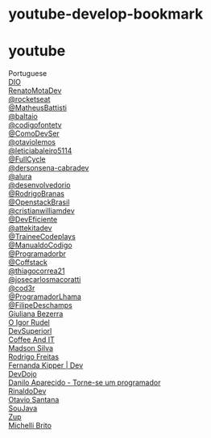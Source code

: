 # youtube-develop-bookmark

# youtube

Portuguese\
[DIO](https://www.youtube.com/@diomakethechange/videos)\
[RenatoMotaDev](https://www.youtube.com/@RenatoMotaDev/videos/videos)\
[@rocketseat](https://www.youtube.com/@rocketseat/videos)\
[@MatheusBattisti](https://www.youtube.com/@MatheusBattisti/videos)\
[@baltaio](https://www.youtube.com/@baltaio/videos)\
[@codigofontetv](https://www.youtube.com/@codigofontetv/videos)\
[@ComoDevSer](https://www.youtube.com/@ComoDevSer/videos)\
[@otaviolemos](https://www.youtube.com/@otaviolemos/videos)\
[@leticiabaleiro5114](https://www.youtube.com/@leticiabaleiro5114/videos)\
[@FullCycle](https://www.youtube.com/@FullCycle/videos)\
[@dersonsena-cabradev](https://www.youtube.com/@dersonsena-cabradev/videos)\
[@alura](https://www.youtube.com/@alura/videos)\
[@desenvolvedorio](https://www.youtube.com/@desenvolvedorio/videos)\
[@RodrigoBranas](https://www.youtube.com/@RodrigoBranas/videos)\
[@OpenstackBrasil](https://www.youtube.com/@OpenstackBrasil/videos)\
[@cristianwilliamdev](https://www.youtube.com/@cristianwilliamdev/videos)\
[@DevEficiente](https://www.youtube.com/@DevEficiente/videos)\
[@attekitadev](https://www.youtube.com/@attekitadev/videos)\
[@TraineeCodeplays](https://www.youtube.com/@TraineeCodeplays/videos)\
[@ManualdoCodigo](https://www.youtube.com/@ManualdoCodigo/videos)\
[@Programadorbr](https://www.youtube.com/@Programadorbr/videos)\
[@Coffstack](https://www.youtube.com/@Coffstack/videos)\
[@thiagocorrea21](https://www.youtube.com/@thiagocorrea21/videos)\
[@josecarlosmacoratti](https://www.youtube.com/@josecarlosmacoratti/videos)\
[@cod3r](https://www.youtube.com/@cod3r/videos)\
[@ProgramadorLhama](https://www.youtube.com/@ProgramadorLhama/videos)\
[@FilipeDeschamps](https://www.youtube.com/@FilipeDeschamps/videos)\
[Giuliana Bezerra](https://www.youtube.com/@RenatoMotaDev/videos)\
[O Igor Rudel](https://www.youtube.com/@oigorrudel/videos)\
[DevSuperiorl](https://www.youtube.com/@DevSuperior/videos)\
[Coffee And IT](https://www.youtube.com/@coffeeandit/videos)\
[Madson Silva](https://www.youtube.com/@maddytec/videos)\
[Rodrigo Freitas](https://www.youtube.com/@RodrigoFreitasAlv/videos)\
[Fernanda Kipper | Dev](https://www.youtube.com/@kipperdev/videos)\
[DevDojo](https://www.youtube.com/@DevDojoBrasil/videos)\
[Danilo Aparecido - Torne-se um programador](https://www.youtube.com/@torneseumprogramador/videos)\
[RinaldoDev](https://www.youtube.com/@rinaldodev/videos)\
[Otavio Santana](https://www.youtube.com/@otaviojava/videos)\
[SouJava](https://www.youtube.com/@SouJava/videos)\
[Zup](https://www.youtube.com/@zupinnovation/videos)\
[Michelli Brito](https://www.youtube.com/@MichelliBrito/videos)

